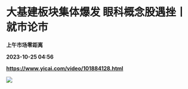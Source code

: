 # 大基建板块集体爆发 眼科概念股遇挫丨就市论市
**上午市场零距离**

**2023-10-25 04:56**

**https://www.yicai.com/video/101884128.html**

![](http://imgcdn.yicai.com/vms-new/2023/10/ae5e27cf-b3bc-444a-b115-0c6cf512ab0a_01Qv.jpg)